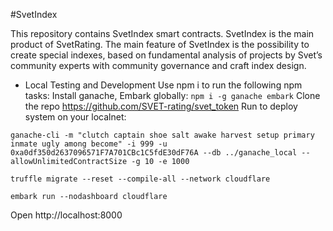 #SvetIndex

This repository contains SvetIndex smart contracts. SvetIndex is the main product of SvetRating. The main feature of SvetIndex is the possibility to create special indexes, based on fundamental analysis of projects by Svet’s community experts  with community governance and craft index design.

- Local Testing and Development
Use npm i to run the following npm tasks:
Install ganache, Embark globally:
`npm i -g ganache embark`
 Clone the repo https://github.com/SVET-rating/svet_token
Run to deploy system on your localnet:
```
ganache-cli -m "clutch captain shoe salt awake harvest setup primary inmate ugly among become" -i 999 -u 0xa0df350d2637096571F7A701CBc1C5fdE30dF76A --db ../ganache_local --allowUnlimitedContractSize -g 10 -e 1000

truffle migrate --reset --compile-all --network cloudflare

embark run --nodashboard cloudflare
```

Open http://localhost:8000
